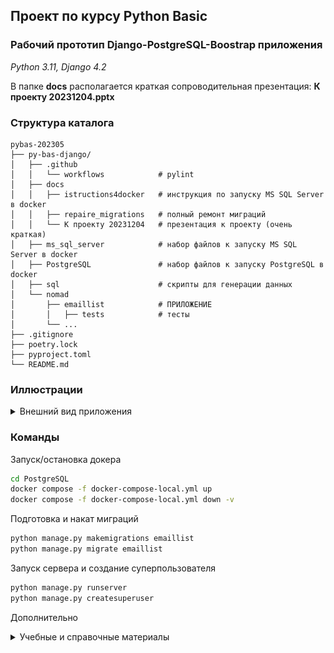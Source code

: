 ## Проект по курсу Python Basic
### Рабочий прототип Django-PostgreSQL-Boostrap приложения

*Python 3.11, Django 4.2*

В папке **docs** располагается краткая сопроводительная презентация: **К проекту 20231204.pptx**


### Структура каталога

```
pybas-202305
├── py-bas-django/
│   ├── .github
│   │   └── workflows            # pylint
│   ├── docs
│   │   ├── istructions4docker   # инструкция по запуску MS SQL Server в docker
│   │   ├── repaire_migrations   # полный ремонт миграций
│   │   └── К проекту 20231204   # презентация к проекту (очень краткая)
│   ├── ms_sql_server            # набор файлов к запуску MS SQL Server в docker
│   ├── PostgreSQL               # набор файлов к запуску PostgreSQL в docker
│   ├── sql                      # скрипты для генерации данных
│   └── nomad                    
│       ├── emaillist            # ПРИЛОЖЕНИЕ
│       │   ├── tests            # тесты
│       └── ...                  
├── .gitignore
├── poetry.lock 
├── pyproject.toml
└── README.md
```

### Иллюстрации
<details>
<summary>Внешний вид приложения</summary>

![img.png](docs/img.png)

![img_1.png](docs/img_1.png)

</details>

### Команды

Запуск/остановка докера
```bash
cd PostgreSQL
docker compose -f docker-compose-local.yml up
docker compose -f docker-compose-local.yml down -v
```
Подготовка и накат миграций
```bash
python manage.py makemigrations emaillist
python manage.py migrate emaillist
```
Запуск сервера и создание суперпользователя
```bash
python manage.py runserver 
python manage.py createsuperuser
```

Дополнительно
<details>
<summary>Учебные и справочные материалы</summary>

- [Tutorial](https://docs.djangoproject.com/en/5.0/intro/tutorial01/) djangoproject.com
- [Education materials](https://developer.mozilla.org/ru/docs/Learn/Server-side/Django/Generic_views) mozilla.org
- [Django many-to-many](https://www.programmersought.com/article/45815686539/) fully automatic, pure hand, semi-automatic (recommended)
- [django-listing](https://github.com/elapouya/django-listing)
- [PGAdmin](https://www.pgadmin.org/)
- [Pallete for ```#0150b5``` color schema](https://get-color.ru/code/0150b5)

</details>
